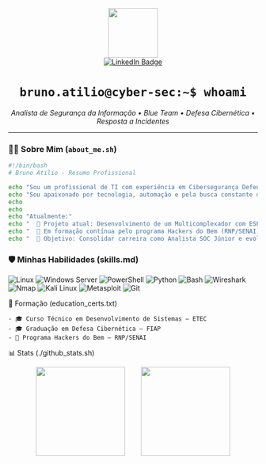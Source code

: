 <div id="header" align="center">
  <img src="https://user-images.githubusercontent.com/73097560/115834477-dbab4500-a447-11eb-908a-139537b278ed.gif" width="100"/>
</div>

<div id="badges" align="center">
  <a href="https://www.linkedin.com/in/brunoatilio/">
    <img src="https://img.shields.io/badge/LinkedIn-blue?style=for-the-badge&logo=linkedin&logoColor=white" alt="LinkedIn Badge"/>
  </a>
</div>

<h1 align="center">
  <code>bruno.atilio@cyber-sec:~$ whoami</code>
</h1>

<p align="center">
  <em>Analista de Segurança da Informação • Blue Team • Defesa Cibernética • Resposta a Incidentes</em>
</p>

---

### 👨‍💻 Sobre Mim (`about_me.sh`)

```bash
#!/bin/bash
# Bruno Atilio - Resumo Profissional

echo "Sou um profissional de TI com experiência em Cibersegurança Defensiva (Blue Team)."
echo "Sou apaixonado por tecnologia, automação e pela busca constante de conhecimento — principalmente quando o desafio envolve proteger sistemas e investigar ameaças."
echo
echo
echo "Atualmente:"
echo "  🔭 Projeto atual: Desenvolvimento de um Multicomplexador com ESP32-S3, explorando integração de hardware e segurança IoT."
echo "  🌱 Em formação contínua pelo programa Hackers do Bem (RNP/SENAI) e aprimorando habilidades em SOC e Threat Hunting."
echo "  🎯 Objetivo: Consolidar carreira como Analista SOC Júnior e evoluir para Threat Hunter."
```

### 🛡️ Minhas Habilidades (skills.md)

<p align="left">
  <img src="https://img.shields.io/badge/Linux-FCC624?style=for-the-badge&logo=linux&logoColor=black" alt="Linux"/>
  <img src="https://img.shields.io/badge/Windows_Server-0078D6?style=for-the-badge&logo=windows&logoColor=white" alt="Windows Server"/>
  <img src="https://img.shields.io/badge/PowerShell-5391FE?style=for-the-badge&logo=powershell&logoColor=white" alt="PowerShell"/>
  <img src="https://img.shields.io/badge/Python-3776AB?style=for-the-badge&logo=python&logoColor=white" alt="Python"/>
  <img src="https://img.shields.io/badge/Bash-4EAA25?style=for-the-badge&logo=GNU%20Bash&logoColor=white" alt="Bash"/>
  
  <img src="https://img.shields.io/badge/Wireshark-1679A7?style=for-the-badge&logo=wireshark&logoColor=white" alt="Wireshark"/>
  <img src="https://img.shields.io/badge/Nmap-000000?style=for-the-badge&logo=nmap&logoColor=white" alt="Nmap"/>
  <img src="https://img.shields.io/badge/Kali_Linux-557C9B?style=for-the-badge&logo=kali-linux&logoColor=white" alt="Kali Linux"/>
  <img src="https://img.shields.io/badge/Metasploit-EE3322?style=for-the-badge&logo=metasploit&logoColor=white" alt="Metasploit"/>
  
  <img src="https://img.shields.io/badge/Git-F05032?style=for-the-badge&logo=git&logoColor=white" alt="Git"/>
</p>


📜 Formação (education_certs.txt)
```
- 🎓 Curso Técnico em Desenvolvimento de Sistemas – ETEC
- 🎓 Graduação em Defesa Cibernética – FIAP
- 🧩 Programa Hackers do Bem – RNP/SENAI
```

📊 Stats (./github_stats.sh)
<div align="center"> 
  <img height="180em" src="https://github-readme-stats.vercel.app/api?username=bahhko&show_icons=true&theme=tokyonight"/>
  &nbsp;&nbsp;&nbsp;&nbsp;&nbsp;&nbsp;
  <img height="180em" src="https://github-readme-stats.vercel.app/api/top-langs/?username=bahhko&layout=compact&langs_count=8&theme=tokyonight"/> 
</div>
